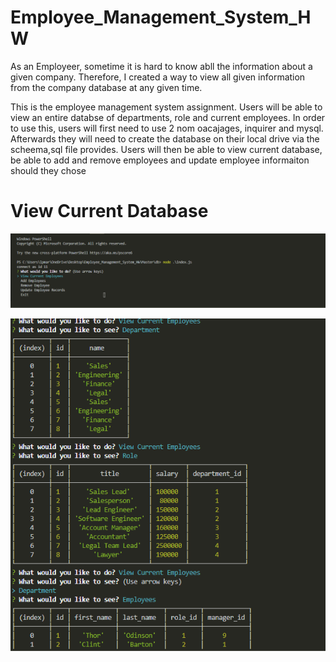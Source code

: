 # Employee_Management_System_HW

As an Employeer, 
sometime it is hard to know abll the information about a given company.
Therefore, I created a way to view all given information from the company database at any given time.

This is the employee management system assignment. Users will be able to view an entire databse of departments, role and current employees. In order to use this, users will first need to use 2 nom oacajages, inquirer and mysql. Afterwards they will need to create the database on their local drive via the scheema,sql file provides. Users will then be able to view current database, be able to add and remove employees and update employee informaiton should they chose

# View Current Database

![employee_management_menu.PNG](./images/employee_management_menu.png)

![employee_managemanet_view.PNG](./images/employee_management_view.PNG)